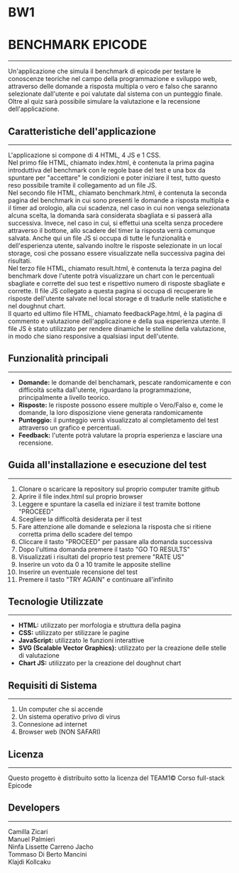 # BW1
# BENCHMARK EPICODE
---
Un'applicazione che simula il benchmark di epicode per testare le conoscenze teoriche nel campo della programmazione e sviluppo web, attraverso delle domande a risposta multipla o vero e falso che saranno selezionate dall'utente e poi valutate dal sistema con un punteggio finale.
Oltre al quiz sarà possibile simulare la valutazione e la recensione dell'applicazione.

## Caratteristiche dell'applicazione
---
L'applicazione si compone di 4 HTML, 4 JS e 1 CSS.<br /> 
Nel primo file HTML, chiamato index.html, è contenuta la prima pagina introduttiva del benchmark con le regole base del test e una box da spuntare per "accettare" le condizioni e poter iniziare il test, tutto questo reso possibile tramite il collegamento ad un file JS.<br />
Nel secondo file HTML, chiamato benchmark.html, è contenuta la seconda pagina del benchmark in cui sono presenti le domande a risposta multipla e il timer ad orologio, alla cui scadenza, nel caso in cui non venga selezionata alcuna scelta, la domanda sarà considerata sbagliata e si passerà alla successiva. Invece, nel caso in cui, si effettui una scelta senza procedere attraverso il bottone, allo scadere del timer la risposta verrà comunque salvata. Anche qui un file JS si occupa di tutte le funzionalità e dell'esperienza utente, salvando inoltre le risposte selezionate in un local storage, così che possano essere visualizzate nella successiva pagina dei risultati.<br />
Nel terzo file HTML, chiamato result.html, è contenuta la terza pagina del benchmark dove l'utente potrà visualizzare un chart con le percentuali sbagliate e corrette del suo test e rispettivo numero di risposte sbagliate e corrette. Il file JS collegato a questa pagina si occupa di recuperare le risposte dell'utente salvate nel local storage e di tradurle nelle statistiche e nel doughnut chart.<br />
Il quarto ed ultimo file HTML, chiamato feedbackPage.html, è la pagina di commento e valutazione dell'applicazione e della sua esperienza utente. Il file JS è stato utilizzato per rendere dinamiche le stelline della valutazione, in modo che siano responsive a qualsiasi input dell'utente.<br />

## Funzionalità principali
---
* **Domande:** le domande del benchamark, pescate randomicamente e con difficoltà scelta dall'utente, riguardano la programmazione, principalmente a livello teorico.
* **Risposte:** le risposte possono essere multiple o Vero/Falso e, come le domande, la loro disposizione viene generata randomicamente
* **Punteggio:** il punteggio verrà visualizzato al completamento del test attraverso un grafico e percentuali.
* **Feedback:** l'utente potrà valutare la propria esperienza e lasciare una recensione. 

## Guida all'installazione e esecuzione del test
---
1. Clonare o scaricare la repository sul proprio computer tramite github
2. Aprire il file index.html sul proprio browser
3. Leggere e spuntare la casella ed iniziare il test tramite bottone "PROCEED"
4. Scegliere la difficoltà desiderata per il test
5. Fare attenzione alle domande e seleziona la risposta che si ritiene corretta prima dello scadere del tempo
6. Cliccare il tasto "PROCEED" per passare alla domanda successiva
7. Dopo l'ultima domanda premere il tasto "GO TO RESULTS"
8. Visualizzati i risultati del proprio test premere "RATE US"
9. Inserire un voto da 0 a 10 tramite le apposite stelline
10. Inserire un eventuale recensione del test
11. Premere il tasto "TRY AGAIN" e continuare all'infinito

## Tecnologie Utilizzate
---
* **HTML:** utilizzato per morfologia e struttura della pagina
* **CSS:** utilizzato per stilizzare le pagine
* **JavaScript:** utilizzato le funzioni interattive
* **SVG (Scalable Vector Graphics):** utilizzato per la creazione delle stelle di valutazione
* **Chart JS:** utilizzato per la creazione del doughnut chart

## Requisiti di Sistema
---
1. Un computer che si accende
2. Un sistema operativo privo di virus
3. Connesione ad internet
4. Browser web (NON SAFARI)

## Licenza
---
Questo progetto è distribuito sotto la licenza del TEAM1© Corso full-stack Epicode

## Developers
---
Camilla Zicari<br />
Manuel Palmieri<br />
Ninfa Lissette Carreno Jacho<br />
Tommaso Di Berto Mancini<br />
Klajdi Kollcaku